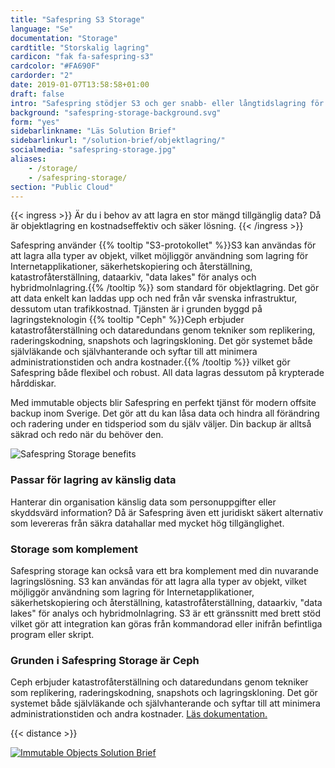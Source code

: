 ```yaml
---
title: "Safespring S3 Storage"
language: "Se"
documentation: "Storage"
cardtitle: "Storskalig lagring"
cardicon: "fak fa-safespring-s3"
cardcolor: "#FA690F"
cardorder: "2"
date: 2019-01-07T13:58:58+01:00
draft: false
intro: "Safespring stödjer S3 och ger snabb- eller långtidslagring för er data."
background: "safespring-storage-background.svg"
form: "yes"
sidebarlinkname: "Läs Solution Brief"
sidebarlinkurl: "/solution-brief/objektlagring/"
socialmedia: "safespring-storage.jpg"
aliases:
    - /storage/
    - /safespring-storage/
section: "Public Cloud"
---
```


{{< ingress >}}
Är du i behov av att lagra en stor mängd tillgänglig data? Då är objektlagring en kostnadseffektiv och säker lösning.
{{< /ingress >}}

Safespring använder {{% tooltip "S3-protokollet" %}}S3 kan användas för att lagra alla typer av objekt, vilket möjliggör användning som lagring för Internetapplikationer, säkerhetskopiering och återställning, katastrofåterställning, dataarkiv, "data lakes" för analys och hybridmolnlagring.{{% /tooltip %}} som standard för objektlagring. Det gör att data enkelt kan laddas upp och ned från vår svenska infrastruktur, dessutom utan trafikkostnad. Tjänsten är i grunden byggd på lagringsteknologin {{% tooltip "Ceph" %}}Ceph erbjuder katastrofåterställning och dataredundans genom tekniker som replikering, raderingskodning, snapshots och lagringskloning. Det gör systemet både självläkande och självhanterande och syftar till att minimera administrationstiden och andra kostnader.{{% /tooltip %}} vilket gör Safespring både flexibel och robust. All data lagras dessutom på krypterade hårddiskar.

 Med immutable objects blir Safespring en perfekt tjänst för modern offsite backup inom Sverige. Det gör att du kan låsa data och hindra all förändring och radering under en tidsperiod som du själv väljer. Din backup är alltså säkrad och redo när du behöver den.

![Safespring Storage benefits](/img/safespring-storage-key-points.svg)

### Passar för lagring av känslig data
Hanterar din organisation känslig data som personuppgifter eller skyddsvärd information? Då är Safespring även ett juridiskt säkert alternativ som levereras från säkra datahallar med mycket hög tillgänglighet.

### Storage som komplement
Safespring storage kan också vara ett bra komplement med din nuvarande lagringslösning. S3 kan användas för att lagra alla typer av objekt, vilket möjliggör användning som lagring för Internetapplikationer, säkerhetskopiering och återställning, katastrofåterställning, dataarkiv, "data lakes" för analys och hybridmolnlagring. S3 är ett gränssnitt med brett stöd vilket gör att integration kan göras från kommandorad eller inifrån befintliga program eller skript.

### Grunden i Safespring Storage är Ceph
Ceph erbjuder katastrofåterställning och dataredundans genom tekniker som replikering, raderingskodning, snapshots och lagringskloning. Det gör systemet både självläkande och självhanterande och syftar till att minimera administrationstiden och andra kostnader. [Läs dokumentation.](https://docs.safespring.com/storage/generalinfo/)

{{< distance >}}

<a href="/solution-brief/immutable-storage/"><img alt="Immutable Objects Solution Brief" src="/img//blogg/socialmedia/safespring_social_38.gif"></a>
